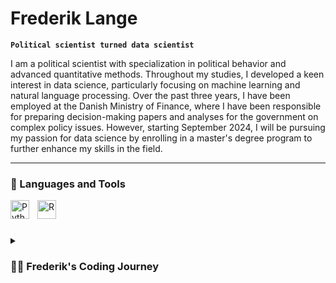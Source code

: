 # Frederik Lange

**`Political scientist turned data scientist`**

I am a political scientist with specialization in political behavior and advanced quantitative methods. Throughout my studies, I developed a keen interest in data science, particularly focusing on machine learning and natural language processing. Over the past three years, I have been employed at the Danish Ministry of Finance, where I have been responsible for preparing decision-making papers and analyses for the government on complex policy issues. However, starting September 2024, I will be pursuing my passion for data science by enrolling in a master's degree program to further enhance my skills in the field.

---

### 🧰 Languages and Tools
<img align="left" alt="Python" width="30px" style="padding-right:10px;" src="https://cdn.jsdelivr.net/gh/devicons/devicon/icons/python/python-plain.svg" />
<img align="left" alt="R" width="30px" style="padding-right:10px;" src="https://cdn.jsdelivr.net/npm/simple-icons@3.13.0/icons/rstudio.svg" />
<br />

#

<details>
 <summary><h3>👨‍💻 Frederik's Coding Journey</h3></summary>
   <p>I embarked on my coding journey during my master's degree in political science, where I enrolled in an introductory course in social data science. This course introduced me to Python and sparked my interest in data science. From there on, I pursued additional courses related to data science. This included the course "Machine Learning in Conflict Prediction", where I learned how modern computational methods from the field of machine learning can contribute to forecasting and predicting future conflicts. You can find more about this course in the github repository: https://github.com/Polichinel/exercises_MLCP.</p>

<p>Furthermore, I pursued a specialization in political behavior and advanced quantitative methods, where I developed my skills in conducting causal research through various methods such as experiments, instrumental variables, and differences-in-differences using the statistical software R. For more details, you can visit the course webpage: https://gregoryeady.com/ResearchMethodsCourse/, and see my assignment here: https://gregoryeady.com/ResearchMethodsCourse/assets/assignment/Replication_of_Gerber_and_Hopkins.pdf.</p>

<p>I applied these acquired skills in my thesis, where I investigated polarization in parliamentary speeches and legislative votes. I employed a machine learning-based measure of linguistic polarization among Danish politicians, working with unstructured data and large datasets comprising 0.5 million speeches. I also gained experience utilising Google Cloud Platform to run my machine learning models.</p>

<p>Looking ahead, I have enrolled in a master's degree program in data science starting September 2024. I am looking very much forward to learn tons of new things within the field of data science</p>
